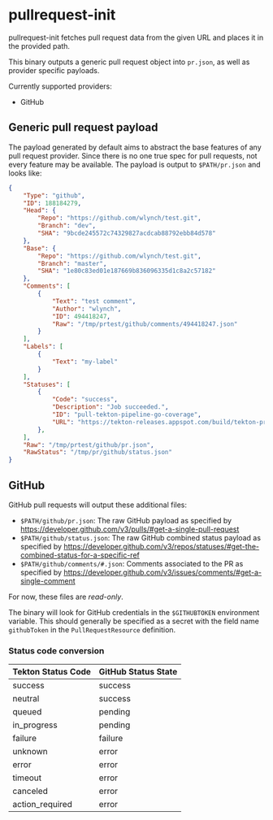 # pullrequest-init

pullrequest-init fetches pull request data from the given URL and places it in
the provided path.

This binary outputs a generic pull request object into `pr.json`, as well as
provider specific payloads.

Currently supported providers:

*   GitHub

## Generic pull request payload

The payload generated by default aims to abstract the base features of any pull
request provider. Since there is no one true spec for pull requests, not every
feature may be available. The payload is output to `$PATH/pr.json` and looks
like:

```json
{
    "Type": "github",
    "ID": 188184279,
    "Head": {
        "Repo": "https://github.com/wlynch/test.git",
        "Branch": "dev",
        "SHA": "9bcde245572c74329827acdcab88792ebb84d578"
    },
    "Base": {
        "Repo": "https://github.com/wlynch/test.git",
        "Branch": "master",
        "SHA": "1e80c83ed01e187669b836096335d1c8a2c57182"
    },
    "Comments": [
        {
            "Text": "test comment",
            "Author": "wlynch",
            "ID": 494418247,
            "Raw": "/tmp/prtest/github/comments/494418247.json"
        }
    ],
    "Labels": [
        {
            "Text": "my-label"
        }
    ],
    "Statuses": [
        {
            "Code": "success",
            "Description": "Job succeeded.",
            "ID": "pull-tekton-pipeline-go-coverage",
            "URL": "https://tekton-releases.appspot.com/build/tekton-prow/pr-logs/pull/tektoncd_pipeline/895/pull-tekton-pipeline-go-coverage/1141483806818045953/"
        },
    ],
    "Raw": "/tmp/prtest/github/pr.json",
    "RawStatus": "/tmp/pr/github/status.json"
}
```

## GitHub

GitHub pull requests will output these additional files:

*   `$PATH/github/pr.json`: The raw GitHub payload as specified by
    https://developer.github.com/v3/pulls/#get-a-single-pull-request
*   `$PATH/github/status.json`: The raw GitHub combined status payload as
    specified by
    https://developer.github.com/v3/repos/statuses/#get-the-combined-status-for-a-specific-ref
*   `$PATH/github/comments/#.json`: Comments associated to the PR as specified
    by https://developer.github.com/v3/issues/comments/#get-a-single-comment

For now, these files are *read-only*.

The binary will look for GitHub credentials in the `$GITHUBTOKEN` environment
variable. This should generally be specified as a secret with the field name
`githubToken` in the `PullRequestResource` definition.

### Status code conversion

Tekton Status Code | GitHub Status State
------------------ | -------------------
success            | success
neutral            | success
queued             | pending
in_progress        | pending
failure            | failure
unknown            | error
error              | error
timeout            | error
canceled           | error
action_required    | error
